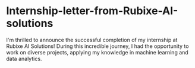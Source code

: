 # Internship-letter-from-Rubixe-AI-solutions
I'm thrilled to announce the successful completion of my internship at Rubixe AI Solutions! During this incredible journey, I had the opportunity to work on diverse projects, applying my knowledge in machine learning and data analytics.
